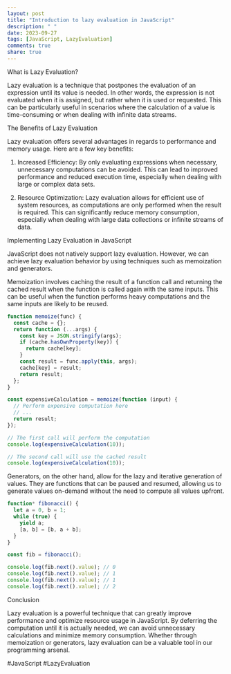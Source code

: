 ```yaml
---
layout: post
title: "Introduction to lazy evaluation in JavaScript"
description: " "
date: 2023-09-27
tags: [JavaScript, LazyEvaluation]
comments: true
share: true
---
```


What is Lazy Evaluation?

Lazy evaluation is a technique that postpones the evaluation of an expression until its value is needed. In other words, the expression is not evaluated when it is assigned, but rather when it is used or requested. This can be particularly useful in scenarios where the calculation of a value is time-consuming or when dealing with infinite data streams.

The Benefits of Lazy Evaluation

Lazy evaluation offers several advantages in regards to performance and memory usage. Here are a few key benefits:

1. Increased Efficiency: By only evaluating expressions when necessary, unnecessary computations can be avoided. This can lead to improved performance and reduced execution time, especially when dealing with large or complex data sets.

2. Resource Optimization: Lazy evaluation allows for efficient use of system resources, as computations are only performed when the result is required. This can significantly reduce memory consumption, especially when dealing with large data collections or infinite streams of data.

Implementing Lazy Evaluation in JavaScript

JavaScript does not natively support lazy evaluation. However, we can achieve lazy evaluation behavior by using techniques such as memoization and generators.

Memoization involves caching the result of a function call and returning the cached result when the function is called again with the same inputs. This can be useful when the function performs heavy computations and the same inputs are likely to be reused.

```javascript
function memoize(func) {
  const cache = {};
  return function (...args) {
    const key = JSON.stringify(args);
    if (cache.hasOwnProperty(key)) {
      return cache[key];
    }
    const result = func.apply(this, args);
    cache[key] = result;
    return result;
  };
}

const expensiveCalculation = memoize(function (input) {
  // Perform expensive computation here
  // ...
  return result;
});

// The first call will perform the computation
console.log(expensiveCalculation(10));

// The second call will use the cached result
console.log(expensiveCalculation(10));
```

Generators, on the other hand, allow for the lazy and iterative generation of values. They are functions that can be paused and resumed, allowing us to generate values on-demand without the need to compute all values upfront.

```javascript
function* fibonacci() {
  let a = 0, b = 1;
  while (true) {
    yield a;
    [a, b] = [b, a + b];
  }
}

const fib = fibonacci();

console.log(fib.next().value); // 0
console.log(fib.next().value); // 1
console.log(fib.next().value); // 1
console.log(fib.next().value); // 2
```

Conclusion

Lazy evaluation is a powerful technique that can greatly improve performance and optimize resource usage in JavaScript. By deferring the computation until it is actually needed, we can avoid unnecessary calculations and minimize memory consumption. Whether through memoization or generators, lazy evaluation can be a valuable tool in our programming arsenal.

#JavaScript #LazyEvaluation